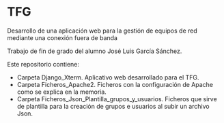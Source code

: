 # TFG
Desarrollo de una aplicación web para la gestión de equipos de red mediante una conexión fuera de banda

Trabajo de fin de grado del alumno José Luis García Sánchez.

Este repositorio contiene:
  - Carpeta Django_Xterm. Aplicativo web desarrollado para el TFG.
  - Carpeta Ficheros_Apache2. Ficheros con la configuración de Apache como se explica en la memoria.
  - Carpeta Ficheros_Json_Plantilla_grupos_y_usuarios. Ficheros que sirve de plantilla para la creación de grupos e usuarios al subir un archivo Json.
